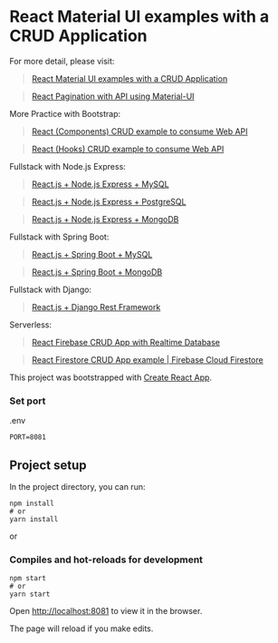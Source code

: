 # React Material UI examples with a CRUD Application

For more detail, please visit:
> [React Material UI examples with a CRUD Application](https://bezkoder.com/react-material-ui-examples-crud/)

> [React Pagination with API using Material-UI](https://bezkoder.com/react-pagination-material-ui/)

More Practice with Bootstrap:
> [React (Components) CRUD example to consume Web API](https://bezkoder.com/react-crud-web-api/)

> [React (Hooks) CRUD example to consume Web API](https://bezkoder.com/react-hooks-crud-axios-api/)

Fullstack with Node.js Express:
> [React.js + Node.js Express + MySQL](https://bezkoder.com/react-node-express-mysql/)

> [React.js + Node.js Express + PostgreSQL](https://bezkoder.com/react-node-express-postgresql/)

> [React.js + Node.js Express + MongoDB](https://bezkoder.com/react-node-express-mongodb-mern-stack/)

Fullstack with Spring Boot:
> [React.js + Spring Boot + MySQL](https://bezkoder.com/react-spring-boot-crud/)

> [React.js + Spring Boot + MongoDB](https://bezkoder.com/react-spring-boot-mongodb/)

Fullstack with Django:
> [React.js + Django Rest Framework](https://bezkoder.com/django-react-axios-rest-framework/)

Serverless:
> [React Firebase CRUD App with Realtime Database](https://bezkoder.com/react-firebase-crud/)

> [React Firestore CRUD App example | Firebase Cloud Firestore](https://bezkoder.com/react-firestore-crud/)


This project was bootstrapped with [Create React App](https://github.com/facebook/create-react-app).

### Set port
.env
```
PORT=8081
```

## Project setup

In the project directory, you can run:

```
npm install
# or
yarn install
```

or

### Compiles and hot-reloads for development

```
npm start
# or
yarn start
```

Open [http://localhost:8081](http://localhost:8081) to view it in the browser.

The page will reload if you make edits.

